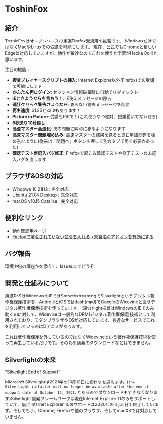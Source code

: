 # ToshinFox


## 紹介

ToshinFoxはオープンソースの東進Firefox受講用の拡張です。
WindowsだけではなくMacやLinuxでの受講を可能にします。
現在、公式でもChromeと新しいEdgeは対応していますが、動作が微妙なのでこれを使うと学習がHacka Doll!と思います。

注目の機能 :

- **授業プレイヤースクリプトの挿入**: Internet Explorer以外(Firefox)での受講を可能にします
- **かんたん再ログイン**: セッション情報破棄時に自動でリダイレクト
- **IEにさようならを言おう！**: IE使えメッセージの除去
- **連打クリック警告さようなら**: 要らない警告メッセージを削除
- **再生速度**: x1.25とx2.0もあります！
- **Picture in Picture**: 受講もPiPで！(これ使うやつ絶対、授業聞いてないだろ)
- **5秒送り10秒戻し**
- **高速マスター高速化**: 次の問題に瞬時に移るようになります
- **高速マスター問題埋め込み**: 高速マスターの結果を見るときに単語問題を埋め込むように(従来は「問題へ」ボタンを押して別のタブで開く必要があった)
- **確認テスト無記入バグ修正**: Firefoxで起こる確認テストや修了テストの未記入バグを直します
## ブラウザ&OSの対応

- Windows 10 21H2 : 完全対応
- Ubuntu 21.04 Desktop : 完全対応
- macOS v10.15 Catalina : 完全対応

## 便利なリンク

- [動作確認用ページ](https://pos.toshin.com/DRM2/Demo/OneMinNews009.aspx)
- [Firefoxで署名されていない拡張を入れる->未署名のアドオンを有効にする](https://developer.mozilla.org/ja/docs/Mozilla/Add-ons/WebExtensions/Packaging_and_installation)

## バグ報告

環境や何の講座かを添えて、Issuesまでどうぞ

## 開発と仕組みについて

東進PoSはWindowsのIEではSmoothstreamingでSilverlightというデジタル著作権保護技術を、AndroidとiOSではdash(mpd)でGoogleのWidevineと言うデジタル著作権保護技術を使っています。
Silverlight技術はWindowsのIEでのみ動くのに対して、Widevineは一般的なDRM(デジタル著作権保護)技術として利用されており、モダンブラウザやOSが対応しています。身近なサービスでこれを利用しているのはDアニメがあります。

これは著作権保護を外しているのではなくWidevineという著作権保護技術を使って再生しているだけです。そのため講義のダウンロードなどはできません。

## Silverlightの未来


["Silverlight End of Support"](https://support.microsoft.com/en-gb/help/4511036/silverlight-end-of-support)

Microsoft Silverlightは2021年の10月12日に終わりを迎えます。(`the Silverlight installer will no longer be available after the end of support date of October 12, 2021.`とあるのでダウンロードもできなくなります)Silverlight 開発フレームワークは現在Internet Explorer 11のみをサポートしていて、既にInternet Explorer 10のサポートは2020年の1月31日で終了しています。そしてもう、Chrome, Firefoxや他のブラウザ、そしてmacOSでは対応していません。